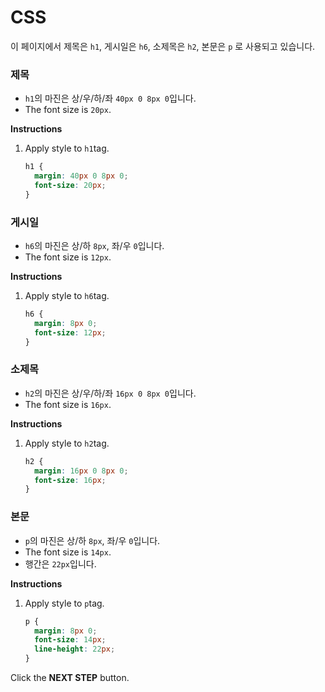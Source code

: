 # CSS
이 페이지에서 제목은 `h1`, 게시일은 `h6`, 소제목은 `h2`, 본문은 `p` 로 사용되고 있습니다. 



### 제목 

* `h1`의 마진은 상/우/하/좌 `40px 0 8px 0`입니다.
* The font size is `20px`.


**Instructions**
1. Apply style to `h1`tag.
    ```css
    h1 {
      margin: 40px 0 8px 0;
      font-size: 20px;
    }
    ```



### 게시일
* `h6`의 마진은 상/하 `8px`, 좌/우 `0`입니다.
* The font size is `12px`.

**Instructions**
1. Apply style to `h6`tag.
    ```css
    h6 {
      margin: 8px 0;
      font-size: 12px;
    }
    ```



### 소제목
* `h2`의 마진은 상/우/하/좌 `16px 0 8px 0`입니다.
* The font size is `16px`.

**Instructions**
1. Apply style to `h2`tag.
    ```css
    h2 {
      margin: 16px 0 8px 0;
      font-size: 16px;
    }
    ```



### 본문
* `p`의 마진은 상/하 `8px`, 좌/우 `0`입니다.
* The font size is `14px`.
* 행간은 `22px`입니다.

**Instructions**

1. Apply style to `p`tag.
    ```css
    p {
      margin: 8px 0;
      font-size: 14px;
      line-height: 22px;
    }
    ```



Click the **NEXT STEP** button.




